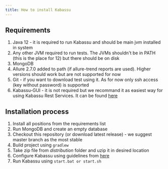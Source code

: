 ```yaml
---
title: How to install Kabassu
---
```


## Requirements

1. Java 12 - it is required to run Kabassu and should be main jvm installed in system
2. Any other JVM required to run tests. The JVMs shouldn't be in PATH (this is the place for 12) but there should be on disk
3. MongoDB
4. Allure 2.7.0 added to path (if allure-trend reports are used). Higher versions should work but are not supported for now
5. Git - if you want to download test using it. As for now only ssh access (key without password) is supported
6. Kabassu-GUI - it is not required but we recommand it as easiest way for using Kabassu Rest Services. It can be found [here](https://github.com/Kabassu/kabassu-gui) 

## Installation process

1. Install all positions from the requirements list
2. Run MongoDB and create an empty database
3. Checkout this repository (or download latest release) - we suggest master branch as the most stable
4. Build project using ```gradlew```
5. Take zip file from _distribution_ folder and uzip it in desired location
6. Configure Kabassu using guidelines from [here](/docs/configuration/configuration)
7. Run Kabassu using ```start.bat or start.sh```
